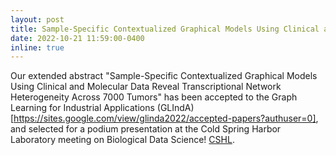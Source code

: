 ```yaml
---
layout: post
title: Sample-Specific Contextualized Graphical Models Using Clinical and Molecular Data Reveal Transcriptional Network Heterogeneity Across 7000 Tumors
date: 2022-10-21 11:59:00-0400
inline: true
---
```


Our extended abstract "Sample-Specific Contextualized Graphical Models Using Clinical and Molecular Data Reveal Transcriptional Network Heterogeneity Across 7000 Tumors" has been accepted to the Graph Learning for Industrial Applications (GLIndA)[https://sites.google.com/view/glinda2022/accepted-papers?authuser=0], and selected for a podium presentation at the Cold Spring Harbor Laboratory meeting on Biological Data Science!
[CSHL](https://meetings.cshl.edu/abstracts.aspx?meet=DATA&year=22).

